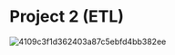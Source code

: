 # Project 2 (ETL)
![4109c3f1d362403a87c5ebfd4bb382ee](https://user-images.githubusercontent.com/121820268/232249830-c191b07f-c1df-4afd-b349-3d290536ee1a.gif)


